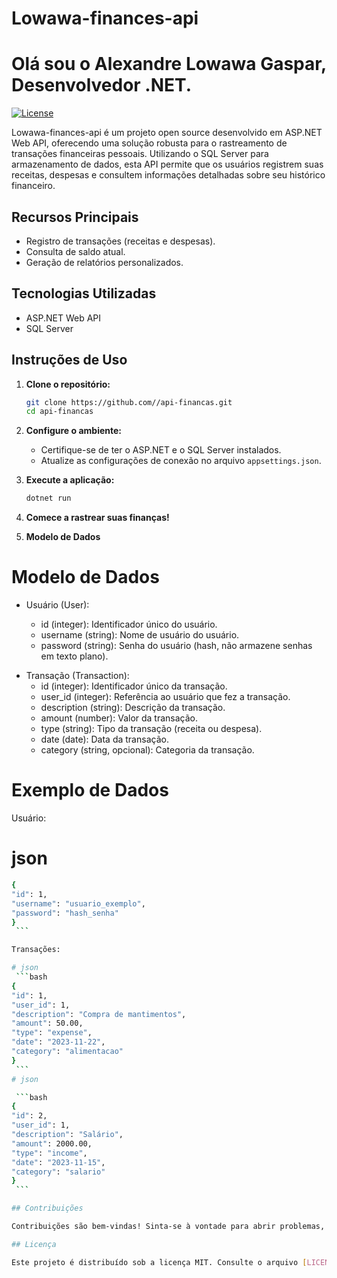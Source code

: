 # Lowawa-finances-api
# Olá sou o Alexandre Lowawa Gaspar, Desenvolvedor .NET.

[![License](https://img.shields.io/badge/license-MIT-blue.svg)](LICENSE)

Lowawa-finances-api é um projeto open source desenvolvido em ASP.NET Web API, oferecendo uma solução robusta para o rastreamento de transações financeiras pessoais. Utilizando o SQL Server para armazenamento de dados, esta API permite que os usuários registrem suas receitas, despesas e consultem informações detalhadas sobre seu histórico financeiro.

## Recursos Principais

- Registro de transações (receitas e despesas).
- Consulta de saldo atual.
- Geração de relatórios personalizados.

## Tecnologias Utilizadas

- ASP.NET Web API
- SQL Server

## Instruções de Uso

1. **Clone o repositório:**
    ```bash
    git clone https://github.com//api-financas.git
    cd api-financas
    ```

2. **Configure o ambiente:**
    - Certifique-se de ter o ASP.NET e o SQL Server instalados.
    - Atualize as configurações de conexão no arquivo `appsettings.json`.

3. **Execute a aplicação:**
    ```bash
    dotnet run
    ```

4. **Comece a rastrear suas finanças!**
5. **Modelo de Dados**
# Modelo de Dados
- Usuário (User):

  - id (integer): Identificador único do usuário.
  - username (string): Nome de usuário do usuário.
  - password (string): Senha do usuário (hash, não armazene senhas em texto plano).
* Transação (Transaction):
  * id (integer): Identificador único da transação.
  * user_id (integer): Referência ao usuário que fez a transação.
  * description (string): Descrição da transação.
  * amount (number): Valor da transação.
  * type (string): Tipo da transação (receita ou despesa).
  * date (date): Data da transação.
  * category (string, opcional): Categoria da transação.

# Exemplo de Dados
Usuário:

# json
   ```bash
 {
  "id": 1,
  "username": "usuario_exemplo",
  "password": "hash_senha"
   }
    ```

Transações:

# json
    ```bash
{
  "id": 1,
  "user_id": 1,
  "description": "Compra de mantimentos",
  "amount": 50.00,
  "type": "expense",
  "date": "2023-11-22",
  "category": "alimentacao"
}
    ```
# json

    ```bash
{
  "id": 2,
  "user_id": 1,
  "description": "Salário",
  "amount": 2000.00,
  "type": "income",
  "date": "2023-11-15",
  "category": "salario"
}
    ```

## Contribuições

Contribuições são bem-vindas! Sinta-se à vontade para abrir problemas, enviar solicitações de pull ou melhorar a documentação.

## Licença

Este projeto é distribuído sob a licença MIT. Consulte o arquivo [LICENSE](LICENSE) para mais detalhes.
